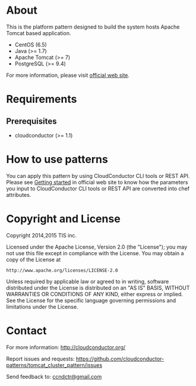 About
=====

This is the platform pattern designed to build the system hosts Apache Tomcat based application.

* CentOS (6.5)
* Java (>= 1.7)
* Apache Tomcat (>= 7)
* PostgreSQL (>= 9.4)

For more information, please visit [official web site](http://cloudconductor.org/).

Requirements
============

Prerequisites
-------------

- cloudconductor (>= 1.1)

How to use patterns
============

You can apply this pattern by using CloudConductor CLI tools or REST API.
Please see [Getting started](http://cloudconductor.org/) in official web site to know
how the parameters you input to CloudConductor CLI tools or REST API are converted into
chef attributes.


Copyright and License
=====================

Copyright 2014,2015 TIS inc.

Licensed under the Apache License, Version 2.0 (the "License");
you may not use this file except in compliance with the License.
You may obtain a copy of the License at

    http://www.apache.org/licenses/LICENSE-2.0

Unless required by applicable law or agreed to in writing, software
distributed under the License is distributed on an "AS IS" BASIS,
WITHOUT WARRANTIES OR CONDITIONS OF ANY KIND, either express or implied.
See the License for the specific language governing permissions and
limitations under the License.


Contact
=======

For more information: <http://cloudconductor.org/>

Report issues and requests: <https://github.com/cloudconductor-patterns/tomcat_cluster_pattern/issues>

Send feedback to: <ccndctr@gmail.com>
